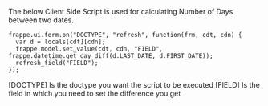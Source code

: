 The below Client Side Script is used for calculating Number of Days between two dates.

```
frappe.ui.form.on("DOCTYPE", "refresh", function(frm, cdt, cdn) {
  var d = locals[cdt][cdn];
  frappe.model.set_value(cdt, cdn, "FIELD", frappe.datetime.get_day_diff(d.LAST_DATE, d.FIRST_DATE));
  refresh_field("FIELD");
});
```
[DOCTYPE] Is the doctype you want the script to be executed
[FIELD] Is the field in which you need to set the difference you get
